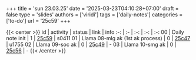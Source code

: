 +++
title = 'sun 23.03.25'
date = '2025-03-23T04:10:28+07:00'
draft = false
type = 'slides'
authors = ['viridi']
tags = ['daily-notes']
categories = ['to-do']
url = '25c59'
+++

{{< center >}}
id | activity | status | link | info
:-: | :- | :-: | :-: | :-:
00 | Daily note init                  | 1 | [25c59](/notes/25c59) | s0411
01 | Llama 08-mlg ak (1st ak process) | 0 | [25c47](/notes/25c47) | u1755
02 | Llama 09-soc ak                  | 0 | [25c49](/notes/25c49) | -
03 | Llama 10-smg ak                  | 0 | [25c56](/notes/25c56) | -
{{< /center >}}
